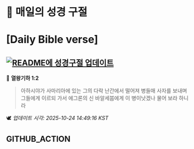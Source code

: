 # 🙏 매일의 성경 구절
# [Daily Bible verse]
## [![README에 성경구절 업데이트](https://github.com/DONGSUKA/first_test/actions/workflows/update-readme-bible.yml/badge.svg)](https://github.com/DONGSUKA/first_test/actions/workflows/update-readme-bible.yml)
<!-- START_BIBLE_VERSE -->
📖 **열왕기하 1:2**
> 아하시야가 사마리아에 있는 그의 다락 난간에서 떨어져 병들매 사자를 보내며 그들에게 이르되 가서 에그론의 신 바알세붑에게 이 병이낫겠나 물어 보라 하니라

🕊️ _업데이트 시각: 2025-10-24 14:49:16 KST_
  <!-- END_BIBLE_VERSE -->
## GITHUB_ACTION
